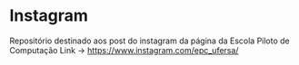 # Instagram
Repositório destinado aos post do instagram da página da Escola Piloto de Computação
Link -> https://www.instagram.com/epc_ufersa/
